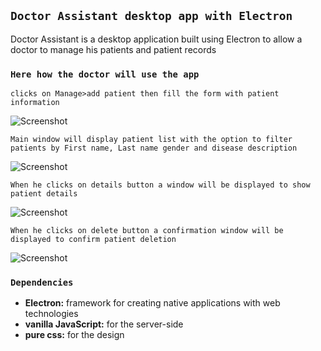## `Doctor Assistant desktop app with Electron`

Doctor Assistant is a desktop application built using Electron to allow a doctor to manage his patients and patient records

### `Here how the doctor will use the app`

`clicks on Manage>add patient then fill the form with patient information`

![Screenshot](https://github.com/pedrasfloki/doctor-assistant-desktop-app/blob/main/screenshots/02.png)

`Main window will display patient list with the option to filter patients by First name, Last name gender and disease description`

![Screenshot](https://github.com/pedrasfloki/doctor-assistant-desktop-app/blob/main/screenshots/03.png)

`When he clicks on details button a window will be displayed to show patient details`

![Screenshot](https://github.com/pedrasfloki/doctor-assistant-desktop-app/blob/main/screenshots/04.png)

`When he clicks on delete button a confirmation window will be displayed to confirm patient deletion`

![Screenshot](https://github.com/pedrasfloki/doctor-assistant-desktop-app/blob/main/screenshots/05.png)

### `Dependencies`

- **Electron:** framework for creating native applications with web technologies
- **vanilla JavaScript:** for the server-side
- **pure css:** for the design
